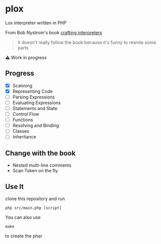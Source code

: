 # plox

Lox interpreter written in PHP

From Bob Nystrom's book [crafting interpreters](https://www.craftinginterpreters.com/)

> It doesn't really follow the book because it's funny to rewrite some parts

:warning: Work in progress

## Progress

* [x] Scanning
* [x] Representing Code
* [ ] Parsing Expressions
* [ ] Evaluating Expressions
* [ ] Statements and State
* [ ] Control Flow
* [ ] Functions
* [ ] Resolving and Binding
* [ ] Classes
* [ ] Inheritance

## Change with the book

* Nested multi-line comments
* Scan Token on the fly

## Use It

clone this repository and run

```
php src/main.php [script]
```

You can also use
```
make
```
to create the phar
